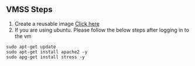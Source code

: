## VMSS Steps

1. Create a reusable image [Click here](https://docs.microsoft.com/en-us/azure/virtual-machines/windows/capture-image-resource)
2. If you are using ubuntu. Please follow the below steps after logging in to the vm
```
sudo apt-get update
sudo apt-get install apache2 -y
sudo apg-get install stress -y
```